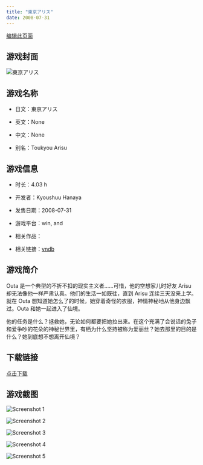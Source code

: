 ```yaml
---
title: "東京アリス"
date: 2008-07-31
---
```

[编辑此页面](https://github.com/ACG-3/ADV3-source/blob/main/source/_posts/%E6%9D%B1%E4%BA%AC%E3%82%A2%E3%83%AA%E3%82%B9.md)

## 游戏封面

![東京アリス](https%3A//pan.timero.xyz/onedrive/img_lib_001/%E6%9D%B1%E4%BA%AC%E3%82%A2%E3%83%AA%E3%82%B9_cover.avif)


## 游戏名称

- 日文：東京アリス
- 英文：None
- 中文：None

- 别名：Toukyou Arisu


## 游戏信息

- 时长：4.03 h
- 开发者：Kyoushuu Hanaya
- 发售日期：2008-07-31
- 游戏平台：win, and
- 相关作品：

- 相关链接：[vndb](https://vndb.org/v3684)


## 游戏简介

Outa 是一个典型的不折不扣的现实主义者......可惜，他的空想家儿时好友 Arisu 却无法像他一样严肃认真。他们的生活一如既往，直到 Arisu 连续三天没来上学。就在 Outa 想知道她怎么了的时候，她穿着奇怪的衣服，神情神秘地从他身边飘过。Outa 和她一起进入了仙境。

他的任务是什么？拯救她，无论如何都要把她拉出来。在这个充满了会说话的兔子和爱争吵的花朵的神秘世界里，有栖为什么坚持被称为爱丽丝？她去那里的目的是什么？她到底想不想离开仙境？


## 下载链接

[点击下载](https://pan.timero.xyz/onedrive/adv_lib_001/%E6%9D%B1%E4%BA%AC%E3%82%A2%E3%83%AA%E3%82%B9)


## 游戏截图


![Screenshot 1](https%3A//pan.timero.xyz/onedrive/img_lib_001/%E6%9D%B1%E4%BA%AC%E3%82%A2%E3%83%AA%E3%82%B9_Screenshot_1.avif)

![Screenshot 2](https%3A//pan.timero.xyz/onedrive/img_lib_001/%E6%9D%B1%E4%BA%AC%E3%82%A2%E3%83%AA%E3%82%B9_Screenshot_2.avif)

![Screenshot 3](https%3A//pan.timero.xyz/onedrive/img_lib_001/%E6%9D%B1%E4%BA%AC%E3%82%A2%E3%83%AA%E3%82%B9_Screenshot_3.avif)

![Screenshot 4](https%3A//pan.timero.xyz/onedrive/img_lib_001/%E6%9D%B1%E4%BA%AC%E3%82%A2%E3%83%AA%E3%82%B9_Screenshot_4.avif)

![Screenshot 5](https%3A//pan.timero.xyz/onedrive/img_lib_001/%E6%9D%B1%E4%BA%AC%E3%82%A2%E3%83%AA%E3%82%B9_Screenshot_5.avif)

